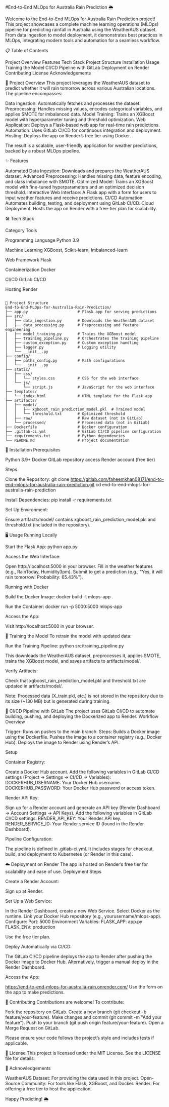 #End-to-End MLOps for Australia Rain Prediction 🌦️ 

Welcome to the End-to-End MLOps for Australia Rain Prediction project! This project showcases a complete machine learning operations (MLOps) pipeline for predicting rainfall in Australia using the WeatherAUS dataset. From data ingestion to model deployment, it demonstrates best practices in MLOps, integrating modern tools and automation for a seamless workflow.

📋 Table of Contents

Project Overview
Features
Tech Stack
Project Structure
Installation
Usage
Training the Model
CI/CD Pipeline with GitLab
Deployment on Render
Contributing
License
Acknowledgements


🌟 Project Overview
This project leverages the WeatherAUS dataset to predict whether it will rain tomorrow across various Australian locations. The pipeline encompasses:

Data Ingestion: Automatically fetches and processes the dataset.
Preprocessing: Handles missing values, encodes categorical variables, and applies SMOTE for imbalanced data.
Model Training: Trains an XGBoost model with hyperparameter tuning and threshold optimization.
Web Application: Deploys a Flask-based web app for real-time rain predictions.
Automation: Uses GitLab CI/CD for continuous integration and deployment.
Hosting: Deploys the app on Render’s free tier using Docker.

The result is a scalable, user-friendly application for weather predictions, backed by a robust MLOps pipeline.

✨ Features

Automated Data Ingestion: Downloads and prepares the WeatherAUS dataset.
Advanced Preprocessing: Handles missing data, feature encoding, and class imbalance with SMOTE.
Optimized Model: Trains an XGBoost model with fine-tuned hyperparameters and an optimized decision threshold.
Interactive Web Interface: A Flask app with a form for users to input weather features and receive predictions.
CI/CD Automation: Automates building, testing, and deployment using GitLab CI/CD.
Cloud Deployment: Hosts the app on Render with a free-tier plan for scalability.


🛠️ Tech Stack



Category
Tools



Programming Language
Python 3.9


Machine Learning
XGBoost, Scikit-learn, Imbalanced-learn


Web Framework
Flask


Containerization
Docker


CI/CD
GitLab CI/CD


Hosting
Render

```

📂 Project Structure
End-to-End-MLOps-for-Australia-Rain-Prediction/
├── app.py                      # Flask app for serving predictions
├── src/
│   ├── data_ingestion.py       # Downloads the WeatherAUS dataset
│   ├── data_processing.py      # Preprocessing and feature engineering
│   ├── model_training.py       # Trains the XGBoost model
│   ├── training_pipeline.py    # Orchestrates the training pipeline
│   ├── custom_exception.py     # Custom exception handling
│   ├── logger.py               # Logging utility
│   └── __init__.py
├── config/
│   ├── paths_config.py         # Path configurations
│   └── __init__.py
├── static/
│   ├── css/
│   │   └── styles.css          # CSS for the web interface
│   └── js/
│       └── script.js           # JavaScript for the web interface
├── templates/
│   └── index.html              # HTML template for the Flask app
├── artifacts/
│   ├── model/
│   │   ├── xgboost_rain_prediction_model.pkl  # Trained model
│   │   └── threshold.txt       # Optimized threshold
│   ├── raw/                    # Raw dataset (not in GitLab)
│   └── processed/              # Processed data (not in GitLab)
├── Dockerfile                  # Docker configuration
├── .gitlab-ci.yml              # GitLab CI/CD pipeline configuration
├── requirements.txt            # Python dependencies
└── README.md                   # Project documentation
```

🚀 Installation
Prerequisites

Python 3.9+
Docker
GitLab repository access
Render account (free tier)

Steps

Clone the Repository:
git clone https://gitlab.com/faheemkhan08171/end-to-end-mlops-for-australia-rain-prediction.git
cd end-to-end-mlops-for-australia-rain-prediction


Install Dependencies:
pip install -r requirements.txt


Set Up Environment:

Ensure artifacts/model/ contains xgboost_rain_prediction_model.pkl and threshold.txt (included in the repository).




🖥️ Usage
Running Locally

Start the Flask App:
python app.py


Access the Web Interface:

Open http://localhost:5000 in your browser.
Fill in the weather features (e.g., RainToday, Humidity3pm).
Submit to get a prediction (e.g., "Yes, it will rain tomorrow! Probability: 65.43%").



Running with Docker

Build the Docker Image:
docker build -t mlops-app .


Run the Container:
docker run -p 5000:5000 mlops-app


Access the App:

Visit http://localhost:5000 in your browser.




🧠 Training the Model
To retrain the model with updated data:

Run the Training Pipeline:
python src/training_pipeline.py


This downloads the WeatherAUS dataset, preprocesses it, applies SMOTE, trains the XGBoost model, and saves artifacts to artifacts/model/.


Verify Artifacts:

Check that xgboost_rain_prediction_model.pkl and threshold.txt are updated in artifacts/model/.




Note: Processed data (X_train.pkl, etc.) is not stored in the repository due to its size (~130 MB) but is generated during training.


🔄 CI/CD Pipeline with GitLab
The project uses GitLab CI/CD to automate building, pushing, and deploying the Dockerized app to Render.
Workflow Overview

Trigger: Runs on pushes to the main branch.
Steps:
Builds a Docker image using the Dockerfile.
Pushes the image to a container registry (e.g., Docker Hub).
Deploys the image to Render using Render’s API.



Setup

Container Registry:

Create a Docker Hub account.
Add the following variables in GitLab CI/CD settings (Project → Settings → CI/CD → Variables):
DOCKERHUB_USERNAME: Your Docker Hub username.
DOCKERHUB_PASSWORD: Your Docker Hub password or access token.




Render API Key:

Sign up for a Render account and generate an API key (Render Dashboard → Account Settings → API Keys).
Add the following variables in GitLab CI/CD settings:
RENDER_API_KEY: Your Render API key.
RENDER_SERVICE_ID: Your Render service ID (found in the Render Dashboard).




Pipeline Configuration:

The pipeline is defined in .gitlab-ci.yml. It includes stages for checkout, build, and deployment to Kubernetes (or Render in this case).




☁️ Deployment on Render
The app is hosted on Render’s free tier for scalability and ease of use.
Deployment Steps

Create a Render Account:

Sign up at Render.


Set Up a Web Service:

In the Render Dashboard, create a new Web Service.
Select Docker as the runtime.
Link your Docker Hub repository (e.g., yourusername/mlops-app).
Configure:
Port: 5000
Environment Variables:
FLASK_APP: app.py
FLASK_ENV: production


Use the free tier plan.




Deploy Automatically via CI/CD:

The GitLab CI/CD pipeline deploys the app to Render after pushing the Docker image to Docker Hub.
Alternatively, trigger a manual deploy in the Render Dashboard.


Access the App:

https://end-to-end-mlops-for-australia-rain.onrender.com/
Use the form on the app to make predictions.




🤝 Contributing
Contributions are welcome! To contribute:

Fork the repository on GitLab.
Create a new branch (git checkout -b feature/your-feature).
Make changes and commit (git commit -m "Add your feature").
Push to your branch (git push origin feature/your-feature).
Open a Merge Request on GitLab.

Please ensure your code follows the project’s style and includes tests if applicable.

📜 License
This project is licensed under the MIT License. See the LICENSE file for details.

🙏 Acknowledgements

WeatherAUS Dataset: For providing the data used in this project.
Open-Source Community: For tools like Flask, XGBoost, and Docker.
Render: For offering a free tier to host the application.


Happy Predicting! 🌦️
